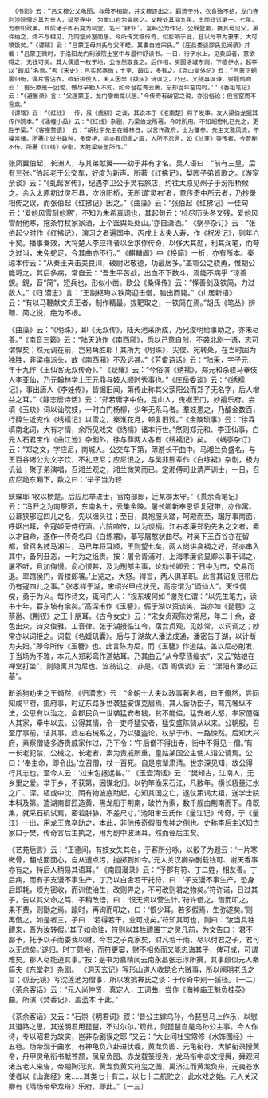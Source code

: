 <!-- { "loadSidebar": true } -->
     《书影》云：“吕文穆公父龟图，与母不相能，并文穆逐出之。羁流于外，衣食殆不给，龙门寺利涉院僧识其为贵人，延至寺中，为凿山岩为龛居之。文穆处其间九年，出而廷试第一。七年，为参知政事。其后诸子即石龛为祠堂，名曰‘肄业’，富韩公为作记。公既登第，携其母见父，虽许纳之，终不与相见，乃同堂异室而居。今所传文穆传奇，似影响于此，且以母事为妻事，大可喷饭矣。”《谭辂》云：“吕蒙正母刘氏与父不睦。其妻自姓宋氏。”《庄岳委谈邵氏见闻录》并载：“吕蒙正微时，于洛阳龙门利涉院土室中与温仲舒读书。一日，行伊水上，见卖瓜者，意欲得之，无钱可买。其人偶遗一枚于地，公怅然取食之。后作相，买园洛城东南，下临伊水，起亭以‘饐瓜’名焉。”考《宋史》：吕实起寒微；土室、饐瓜，多有之。《尧山堂外纪》云：“吕蒙正朝罢归衙，偶片雪沾衣，欲斩执役人，夫人因举《拨灰》诗讽之，乃已。又随事讽谏，尝题鸱吻云：‘兽头原是一团泥，做尽辛勤人不知。如今台在青云裹，忘却当年窑内时。’”《香祖笔记》云：“《避暑录》言：‘父逐蒙正，龙门僧凿龛以居。’今传奇有破窑之说，亦沿俗论；但言窑而不言龛。”
    《谭辂》云：“《红线》一传，虽《虞初》之谈，其说本于《淮南楚》将子发事。友人梁伯龙据其传作院本。”《涌幢小品》云：“《红线》杂剧，乃梁伯龙所著，今时所用。不知胡懋礼已先之，更胜于梁。”《客座赘语》 云：“胡秋宇先生在翰林日，以言忤政府，出为藩参。先生文雅风流，不操常律。所著小说书数种，多奇艳，间亦有闺阁之靡，人所不忍言，如《兰芽》等传者，今昔秘不传。所著《红线》杂剧，大胜梁辰鱼所作。”

张凤翼伯起，长洲人，与其弟献翼——幼于并有才名。吴人语曰：“前有三皇，后有三张。”伯起老于公交车，好度为新声。所著《红拂记》，梨园子弟皆歌之。《游宦余谈》云：“《虬髯客传》，纪遇李卫公于灵右旅店，约往太原见州子于汾阳桥候之。余入太原初过灵石县，次汾阳桥，无所谓‘灵右’者，意传奇中所云者，乃抄录相传之误，而张伯起《红拂记》因之。”《曲藻》云：“张伯起《红拂记》一佳句云：‘爱他风雪耐他寒’，不知为朱希真词也，其起句云：‘检尽历头冬又残，爱他风雪耐他寒，拖条竹杖家家酒，上个篮舆处处山。’亦自潇洒。”
     《蜗亭杂订》云：“张伯起少时作《红拂记》，演习之者遍国中。丙戌上太夫人寿，作《祝发记》，则年六十矣。播事奏效，大将楚人李应祥者以金求作传奇，以侈大其勋，利其润笔，而夸之过当，未免蛇足，今其曲亦不行。”
     《麒麟阁》中《换简》一折，亦有所本。秦琼本传云：“从秦王夹击美良川，破尉迟敬德，功最居多。”盖鄂公之骁勇，惟胡公能埒之。其后多病，常自云：“吾生平苦战，出血不下数斗，焉能不病乎 ”琼善鋧。鋧，音“简”，短兵也，形似小凿。欧公《桑怿传》云：“怿善剑及铁简，力过数人。”《归 潜志》言：“王副枢晦以铁简迎击僧，脑出而毙。”《山居新语》云：“有以马鞭献文贞王者，制作精最。拔靶取之，一铁简在焉。”胡氏《笔丛》辨鞭、简之说，绝为不根。

《曲藻》云：“《明珠》，即《无双传》，陆天池采所成，乃兄浚明给事助之，亦未尽善。”《南音三籁》云：“陆天池作《南西厢》，悉以己意自创，不袭北剧一语，志可谓悍矣；然元调在前，岂易角胜耶！其所为《明珠》，尖俊、宛转处，在当时固为独胜，非梁梅派头，故《南西厢》不及远甚。”《芳畬诗话》云：“陆采，字子元，年十九作《王仙客无双传奇》。”
     《疑耀》云：“今俗演《绣襦》，郑元和杀骏马奉伎人李亚仙，乃元翰林学士王元鼎与妓人顺时秀事也。”《庄岳委谈》云：“《绣襦记》，事出唐人《李娃传》，皆据旧闻，第传止称其父荥阳公而郑子无名字，后人增益之耳。”《静志居诗话》云：“郑若庸字中伯，昆山人，曳裾王门，妙擅乐府。尝填《玉玦》词以讪院妓，一时白门杨柳，少年无系马者。羣妓患之，乃醵金数百，行薛生近兖作《绣襦记》以雪之，秦淮花月，顿复旧观。”《金陵琐事》云：“徐霖填南北词，大有才情，余所见戏文《绣襦》诸本行世。”然则郑元和、李亚仙事，白元人石君宝作《曲江池》杂剧外，徐与薛两人各有《绣襦记》矣。
     《蜗亭杂订》云：“郑之文，字应尼，南城人。公交车下第，薄游长干曲中。马湘兰负盛名，与王百谷诸公为文字饮，不礼应尼；应尼恨之，与吴非熊辈作《白练裙》杂剧，极为讥讪；聚子弟演唱，召湘兰观之，湘兰微笑而已。定湘傅司业清严训士，一日，召应尼跪东厢下，数之曰：‘举子当为轻 

蛱蝶耶 ’收以槚楚。后应尼举进士，官南部郎，迁某郡太守。”《贯余斋笔记》云：“冯开之为南祭酒，东南名士，云集金陵。屠长卿新奉恩诏复冠带，亦作寓。公慕狭邪寇四儿之名，先以缠头往；至日，具袍服头踏，呵殿而至，踞厅事南面，呼妪出拜，令寇姬旁侍行酒。六院喧传，以为谈柄。江右孝廉郑豹先名之文者，素以才自命，遂作一传奇名曰《白练裙》，摹写屠憨状曲尽。时吴下王百谷亦在留都，曾召名妓马湘兰，马已年将耳顺，王则望七矣，两人尚讲衾裯之好，郑亦串入其中，备列丑态，一时为之纸贵。按：屠令青浦时，上海孝廉俞显卿以事干谒之，屠不听，且加侮慢。俞心恨甚，及为刑部主事，论劾长卿云：‘日中为市，交易而退。翠馆侯门，青楼郎署。’上览之，大怒。得旨，两人俱革职。此言其诏复冠带后仍有寇四儿之事。”
     张孝祥于湖，宋绍兴甲戌状元，高宗谓为“谪仙人”。天性倜傥，勇于为义。每作诗文，辄问门人：“视东坡何如 ”谢尧仁谓：“以先生笔力，读书十年，吞东坡有余矣。”高深甫作《玉簪》，假于湖以资谈笑，当亦如《琵琶》之蔡邕、《荆钗》之王十朋耳。《古今女史》云：“宋女贞观陈妙常尼，年二十余，姿色出众，诗文俊雅，工音律。张于湖授临江令，宿女贞观，见妙常，以词调之；妙常亦以词拒之。词载《名媛玑囊》。后与于湖故人潘法成通，潘密告于湖，以计断为夫妇。”即今所传《玉簪》也。此言陈为尼，而《玉簪》作道姑。盖以尼必削发，于当场为不雅，本元人郑彩鸾作道姑耳。乃其曲云“从今孽债缁衣”，又云“姑娘在禅堂打坐”，则隐寓其为尼也。笠翁讥之，非是。《西 阁偶谈》云：“溧阳有潘必正墓”。

断杀狗劝夫之王翛然，《归潜志》云：“金朝士大夫以政事著名者，曰王翛然，尝同知咸平府，摄府事，时辽东路多世袭猛安谋克居焉，其人皆功臣子，骜亢奢纵不法，公思有以治之。会郡民负一世袭猛安者钱，贫不能偿，猛安者大怒，率家僮强人其家，牵牛以去。公得其情，令一吏呼猛安者，猛安盛陈骑从以来。公朝服，召至厅事前，诘其事，趋左右械系之，乃以强盗论，杖杀于市。一路悚然。后知大兴府，素察僧徒多游贵戚家作过，乃下令：‘午后僧不得出寺，街中不得见一僧。’有一长老犯禁，公械之。长老者，素为贵戚所重，皇姑某国公主使人诣公请焉。公曰：‘奉主命，即令出。’立召僧，杖一百死。自是京辇肃清。世宗深见知，故公得行其志也。至今人云：‘过宋包拯远甚。’”
     《玉壶清话》云：“樊知古，江南人，无乡里之爱。举于乡，不获第，因谋北归。以钓竿渔采石江，凡数年。横长絚量江水之广、深。絚或中沈，阴有物波底助起，心知其国之亡，遂仗策谒太祖，送学士院本科及第。遣湖南督匠造黄、黑龙船于荆南，破竹为索，数千舰由荆南而下。舟既集，就采石矶试焉，密若胼胁，不差尺寸。”池阳聿云氏作《量江记》传奇，于《量江》一出，用龙王鬼卒助之，本此，非他传奇假借鬼神之例也。史称李后主送知古家口于樊，传奇言后主执之，用为剧中波澜耳，然而诬后主矣。 

《艺苑巵言》云：“正德间，有妓女失其名，于客所分咏，以骰子为题云：‘一片寒微骨，翻成面面心，自从遭点污，抛掷到如今。’元人关汉卿杂剧载钱可、谢天香事亦有之，特后人稍易其语耳。”
     《南园漫录》云：“予郡有符、丁二姓，相友善。丁后病，而有子支漫不事生产，丁乃以白金若干托符，曰：‘子支漫不事生产，恐身后即耗，烦为密收，而训使治生，改则畀之，不可改则君之物矣。’符许诺，日过其子，告以其父命之笃，子稍改悟，曰：‘恨无资以营生计。’符许借之。借而叩之，果不费，则勖之焉。踰时，再询而叩之，曰：‘恨少耳。若多假焉，生弥遂矣。’则再借之。如是者三，子曰：‘若得若干，业可成矣。’符知其可也，则曰：‘汝当具牲醴来，吾为汝转假。’其子如命往，符则以其牲醴置丁之灵几前，为文告曰：‘君不鄙予，托予以子而委我以财。今君之子克家矣，财凡若干雨，尽以付君之子，君可以无虑矣。’遂归。时丁颇裕，而符更窭，财不相负而又能忠诲其子，俾可成，可谓难矣。郡人尽能道其事。”按：是书为嘉靖闻云南永昌张志淳所撰，其事颇似元人秦简夫《东堂老》杂剧。
《洞天玄记》写形山道人收昆仑六贼事，所以阐明老氏之旨；《归元镜》写沈莲池为僧事，所以发撝禅氏之谈：于传奇中别一豀径。〔一二〕
     《茶余客话》云：“元人尚仲贤，真定人，工词曲，尝作《海神庙王魁负桂英》曲。所演《焚香记》，盖蓝本 于此。”

《茶余客话》又云：“石崇《明君词》叙：‘昔公主嫁乌孙，令琵琶马上作乐，以慰其道路之思。其送明君用琵琶，不过尔尔。’观此，则琵琶自是乌孙公主事。今人作诗，专以昭君为故实，岂非杂剧误之耶 ”又云：“大业间杜宝常修《水饰图经》十五卷。炀帝观于曲水，有神龟负八卦进伏羲，黄龙负图、元龟衔符、大鲈衔录授黄帝，丹甲灵龟衔书献苍颉，凤皇负图、赤龙载箓授尧，龙马衔中赤文授舜，舜观河渚五老人来告，帝期陶河滨，黄龙负黄文符玺之图，禹济江而黄龙负舟，元夷苍水使者以《山海经》来……其类七十有二，以七十二航贮之，此水戏之始。元人关汉卿有《隋炀帝牵龙舟》乐府，即此。”〔一三〕
